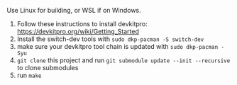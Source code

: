 
Use Linux for building, or WSL if on Windows.
1. Follow these instructions to install devkitpro: https://devkitpro.org/wiki/Getting_Started
2. Install the switch-dev tools with `sudo dkp-pacman -S switch-dev`
3. make sure your devkitpro tool chain is updated with `sudo dkp-pacman -Syu`
4. `git clone` this project and run `git submodule update --init --recursive` to clone submodules
5. run `make`
